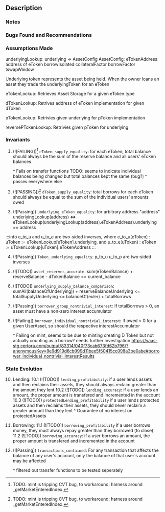 ## Description
### Notes
### Bugs Found and Recommendations
### Assumptions Made

underlyingLookup: underlying => AssetConfig
    AssetConfig:
        eTokenAddress: address of eToken
        borrowIsolated
        collateralFactor
        borrowFactor
        tswapWindow

Underlying token represents the asset being held. When the owner loans an asset they trade the underlyingToken for an eToken

eTokenLookup: Retrieves Asset Storage for a given eToken type

dTokenLookup: Retrives address of eToken implementation for given dToken

pTokenLookup: Retrivies given underlying for pToken implementation

reversePTokenLookup: Retrivies given pToken for underlying

### Invariants

1. (![FAILING])[^mintBug] `eToken_supply_equality`:
    for each eToken, total balance should always be the sum of the reserve
    balance and all users' eToken balances

    ^ Fails on transfer functions
        TODO: seems to indicate individual balances being changed but total balances
        kept the same (bug?)
    ^ passes everywhere else

[^mintBug]:
    TODO: mint is tripping CVT bug, to workaround: harness around
    _getMarketEnteredIndex.

2. (![PASSING])[^mintBug] `dToken_supply_equality`:
    total borrows for each eToken should always be equal to the sum of the
    individual users' amounts owed

3. (![Passing]) `underlying_eToken_equality`:
for arbitrary address "address"
    underlyingLookup(address) <=>
    eTokenLookup(underlyingLookup(address).eTokenAddress).underlying == address

:::info 
e_to_u and u_to_e are two-sided inverses, where
  e_to_u(eToken) : uToken := eTokenLookup[eToken].underlying, and
  u_to_e(uToken) : eToken := uTokenLookup[uToken].eTokenAddress
:::

<!-- e_to_d and d_to_e are two-sided inverses...
    ^ outdated and no longer true -->

4. (![Passing]) `Token_underlying_equality`:
    p_to_u u_to_p are two-sided inverses

5. (![TODO]) `asset_reserves_accurate`:
    sum(eTokenBalance) + reserveBalance - dTokenBalance == current_balance 

6. (![TODO]) `underlying_supply_balance_comparison`:
    sumAll(balanceOfUnderlying)) + reserveBalanceUnderlying <= totalSupplyUnderlying <= balanceOf(euler) + totalBorrows 

7. (![Passing]) `borrower_group_nontrivial_interest`:
    If totalBorrows > 0, an asset must have a non-zero interest accumulator

8. (![Failing]) `borrower_individual_nontrivial_interest`:
    If owed > 0 for a given UserAsset, so should the respective interestAccumulator

    ^ Failing on mint, seems to be due to minting creating D Token but not actually counting as a borrow? needs further investigation
    https://vaas-stg.certora.com/output/83314/040f73cab673fd62b796/?anonymousKey=9e9d919d6cb099d11bee5f50415cc098a3be0abe#borrower_individual_nontrivial_interestResults

### State Evolution

10. Lending:
    10.1 (![TODO]) `lending_profitability`:
        if a user lends assets and then reclaims their assets, they should always reclaim greater than the amount they lent
    10.2 (![TODO]) `lending_accuracy`:
        if a user lends an amount, the proper amount is transfered and incremented in the account
    10.3 (![TODO]) `protectedLending_profitability`
        if a user lends protected assets and then reclaims their assets, they should never reclaim a greater amount than they lent
        ^ Guarantee of no interest on protectedAssets

11. Borrowing:
    11.1 (![TODO]) `borrowing_profitability`
        if a user borrows money, they must always repay greater than they borrowed (to close)
    11.2 (![TODO]) `borrowing_accuracy`:
        if a user borrows an amount, the proper amount is transfered and incremented in the account

12. (![Passing]) `transactions_contained`:
    For any transaction that affects the balance of any user's account, only the balance of that user's account may be affected 
    
    ^ filtered out transfer functions to be tested seperately 

